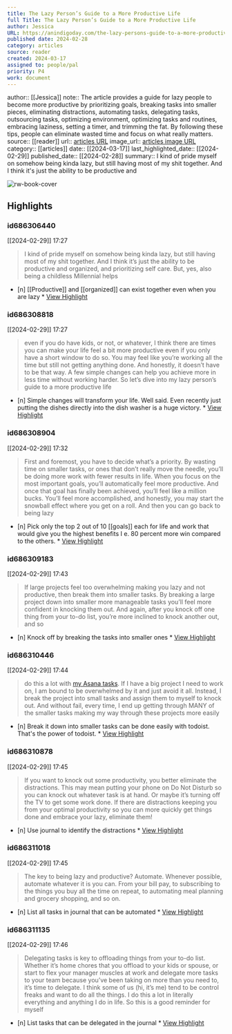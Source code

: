 ```yaml
---
title: The Lazy Person’s Guide to a More Productive Life
full Title: The Lazy Person’s Guide to a More Productive Life
author: Jessica
URL: https://anindigoday.com/the-lazy-persons-guide-to-a-more-productive-life/
published date: 2024-02-28
category: articles
source: reader
created: 2024-03-17
assigned to: people/pal
priority: P4
work: document
---
```

author:: [[Jessica]]
note:: The article provides a guide for lazy people to become more productive by prioritizing goals, breaking tasks into smaller pieces, eliminating distractions, automating tasks, delegating tasks, outsourcing tasks, optimizing environment, optimizing tasks and routines, embracing laziness, setting a timer, and trimming the fat. By following these tips, people can eliminate wasted time and focus on what really matters.
source:: [[reader]]
url:: [articles URL](https://anindigoday.com/the-lazy-persons-guide-to-a-more-productive-life/)
image_url:: [articles image URL](https://anindigoday.com/wp-content/uploads/2024/02/Headshots-w-phone-and-computer-and-white-tee-9.jpg)
category:: [[articles]]
date:: [[2024-03-17]]
last_highlighted_date:: [[2024-02-29]]
published_date:: [[2024-02-28]]
summary:: I kind of pride myself on somehow being kinda lazy, but still having most of my shit together. And I think it's just the ability to be productive and

![rw-book-cover](https://anindigoday.com/wp-content/uploads/2024/02/Headshots-w-phone-and-computer-and-white-tee-9.jpg)

## Highlights
### id686306440
[[2024-02-29]] 17:27
> I kind of pride myself on somehow being kinda lazy, but still having most of my shit together. And I think it’s just the ability to be productive and organized, and prioritizing self care. But, yes, also being a childless Millennial helps

- [n] [[Productive]] and [[organized]] can exist together even when you are lazy  * [View Highlight](https://read.readwise.io/read/01hqvk0b3qv4vwq6e6t98f3f14)


### id686308818
[[2024-02-29]] 17:27
> even if you do have kids, or not, or whatever, I think there are times you can make your life feel a bit more productive even if you only have a short window to do so. You may feel like you’re working all the time but still not getting anything done.
> And honestly, it doesn’t have to be that way. A few simple changes can help you achieve more in less time without working harder. So let’s dive into my lazy person’s guide to a more productive life

- [n] Simple changes will transform your life. Well said.
   Even recently just putting the dishes directly into the dish washer is a huge victory.  * [View Highlight](https://read.readwise.io/read/01hqvk31pkw162w3p01f79e8wq)


### id686308904
[[2024-02-29]] 17:32
> First and foremost, you have to decide what’s a priority. By wasting time on smaller tasks, or ones that don’t really move the needle, you’ll be doing more work with fewer results in life.
> When you focus on the most important goals, you’ll automatically feel more productive. And once that goal has finally been achieved, you’ll feel like a million bucks. You’ll feel more accomplished, and honestly, you may start the snowball effect where you get on a roll. And then you can go back to being lazy

- [n] Pick only the top 2 out of 10 [[goals]] each for life and work that would give you the highest benefits I e. 80 percent more win compared to the others.  * [View Highlight](https://read.readwise.io/read/01hqvk675x7eyg1dd7a4q6wpzm)


### id686309183
[[2024-02-29]] 17:43
> If large projects feel too overwhelming making you lazy and not productive, then break them into smaller tasks. By breaking a large project down into smaller more manageable tasks you’ll feel more confident in knocking them out. And again, after you knock off one thing from your to-do list, you’re more inclined to knock another out, and so

- [n] Knock off by breaking the tasks into smaller ones  * [View Highlight](https://read.readwise.io/read/01hqvkedyh2eq8q9w51g1mswyn)


### id686310446
[[2024-02-29]] 17:44
> do this a lot with [my Asana tasks](https://anindigoday.com/how-to-use-asana/). If I have a big project I need to work on, I am bound to be overwhelmed by it and just avoid it all. Instead, I break the project into small tasks and assign them to myself to knock out. And without fail, every time, I end up getting through MANY of the smaller tasks making my way through these projects more easily

- [n] Break it down into smaller tasks can be done easily with todoist. That's the power of todoist.  * [View Highlight](https://read.readwise.io/read/01hqvm1pxa39e42fawdpke8ksd)


### id686310878
[[2024-02-29]] 17:45
> If you want to knock out some productivity, you better eliminate the distractions. This may mean putting your phone on Do Not Disturb so you can knock out whatever task is at hand. Or maybe it’s turning off the TV to get some work done. If there are distractions keeping you from your optimal productivity so you can more quickly get things done and embrace your lazy, eliminate them!

- [n] Use journal to identify the distractions  * [View Highlight](https://read.readwise.io/read/01hqvm3933vhk93msm7e4pnnaf)


### id686311018
[[2024-02-29]] 17:45
> The key to being lazy and productive? Automate. Whenever possible, automate whatever it is you can. From your bill pay, to subscribing to the things you buy all the time on repeat, to automating meal planning and grocery shopping, and so on.

- [n] List all tasks in journal that can be automated  * [View Highlight](https://read.readwise.io/read/01hqvm40440dfadc7874933nhy)


### id686311135
[[2024-02-29]] 17:46
> Delegating tasks is key to offloading things from your to-do list. Whether it’s home chores that you offload to your kids or spouse, or start to flex your manager muscles at work and delegate more tasks to your team because you’ve been taking on more than you need to, it’s time to delegate.
> I think some of us (hi, it’s me) tend to be control freaks and want to do all the things. I do this a lot in literally everything and anything I do in life. So this is a good reminder for myself

- [n] List tasks that can be delegated in the journal  * [View Highlight](https://read.readwise.io/read/01hqvm527fyevm49axcdvapn5v)


